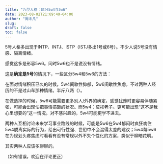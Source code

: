 ```yaml
---
title: "九型人格：区分5w4与5w6"
date: 2023-08-02T21:09:40-04:00
author: "周未凡"
slug:
draft: false
toc: false
---
```

<p>5号人格多出现于INTP、INTJ、ISTP（ISTJ多出1号或6号）。不少人说5号没有情感、隔离情绪。</p>
<p>感觉这多是形容5w6。同时5w6也不是说没有情绪。</p>
<p>这是<b>确定是5号</b>的情况下，一些区分5w4和5w6的方法：
<p>在面对情绪积压已久的时候，5w4间歇性抑郁，5w6间歇性焦虑，不过两种人经历的不是过山车那种情绪。半斤八两（）。</p>
<p>在做选择的时候，5w6可能需要更多别人/外界的确定，感觉犹豫时更容易伴随紧张，可能会出现怕把事情搞砸的状况。而5w4：莫挨老子。更可能出现“这不是我心里想要的”这一情况。对不感兴趣的，5w4可能更学不进去。</p>
<p>两种人互相讨论未来学习事业路线的时候，可能是5w6在5w4郁闷时疯狂劝住5w4脱离实际的行为，给出可行性强、世俗中不会混得太差的建议；5w4帮5w6在为规划头疼焦虑时看看有没有常规以外不失个性化的方案，类似于柳暗花明。</p>
<p>其实两种人应该多聊聊的。</p>
<p>（如有错误，欢迎在评论更正）</p>